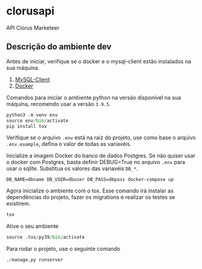 # clorusapi

API Clorus Marketeer

## Descrição do ambiente dev

Antes de iniciar, verifique se o docker e o mysql-client estão instalados na sua máquina.

1. [MySQL-Client](https://pypi.org/project/mysqlclient/)
2. [Docker](https://docs.docker.com/engine/install/)

Comandos para iniciar o ambiente python na versão disponível na sua máquina, recomendo usar a versão `3.9.5`.

```python
python3 -m venv env
source env/bin/activate
pip install tox
```

Verifique se o arquivo `.env` está na raiz do projeto, use como base o arquivo `.env.example`, defina o valor de todas as variavéis.

Inicialize a imagem Docker do banco de dados Postgres. Se não quiser usar o docker com Postgres, basta definir DEBUG=True no arquivo `.env` para usar o sqlite. Substitua os valores das variavéis `DB_*`.

```
DB_NAME=dbname DB_USER=dbuser DB_PASS=dbpass docker-compose up
```

Agora inicialize o ambiente com o tox. Esse comando irá instalar as dependências do projeto, fazer os migrations e realizar os testes se existirem.

```python
tox
```

Ative o seu ambiente

```python
source .tox/py39/bin/activate
```

Para rodar o projeto, use o seguinte comando

```python
./manage.py runserver
```

##
